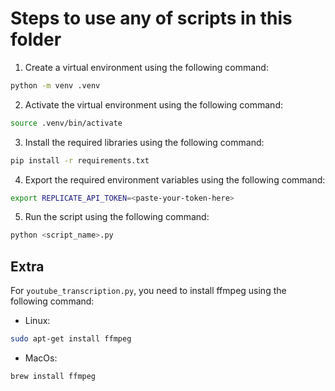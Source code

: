 # Steps to use any of scripts in this folder
1. Create a virtual environment using the following command:
```bash
python -m venv .venv
```

2. Activate the virtual environment using the following command:
```bash
source .venv/bin/activate
```

3. Install the required libraries using the following command:
```bash
pip install -r requirements.txt
```

4. Export the required environment variables using the following command:
```bash
export REPLICATE_API_TOKEN=<paste-your-token-here>
```

5. Run the script using the following command:
```bash
python <script_name>.py
```


## Extra
For `youtube_transcription.py`, you need to install ffmpeg using the following command:

- Linux:
```bash
sudo apt-get install ffmpeg
```

- MacOs:
```bash
brew install ffmpeg
```
